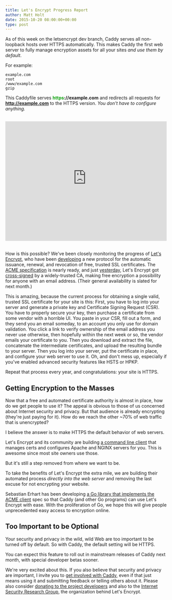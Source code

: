 ```yaml
---
title: Let's Encrypt Progress Report
author: Matt Holt
date: 2015-10-20 08:00:00+00:00
type: post
---
```


As of this week on the letsencrypt dev branch, Caddy serves all non-loopback hosts over HTTPS automatically. This makes Caddy the first web server to fully manage encryption assets for all your sites *and use them by default*.

For example:

<code class="block"><span class="hl-vhost">example.com</span>
<span class="hl-directive">root</span> <span class="hl-arg">/www/example.com</span>
<span class="hl-directive">gzip</span></code>

This Caddyfile serves **<span style="color: #10A210;">https</span>://example.com** and redirects all requests for **http://example.com** to the HTTPS version. *You don't have to configure anything.*

<br>
<div style="text-align: center;"><iframe style="max-width: 640px;" width="100%" height="372" src="https://www.youtube-nocookie.com/embed/9WAn4Q2-Amw?rel=0&amp;showinfo=0" frameborder="0" allowfullscreen></iframe></div>
<br>

How is this possible? We've been closely monitoring the progress of [Let's Encrypt](https://letsencrypt.org), who have been [developing](https://letsencrypt.org/howitworks/technology/) a new protocol for the automatic issuance, renewal, and revocation of free, trusted SSL certificates. The [ACME specification](https://github.com/letsencrypt/acme-spec) is nearly ready, and just [yesterday](https://letsencrypt.org/2015/10/19/lets-encrypt-is-trusted.html), Let's Encrypt got [cross-signed](https://letsencrypt.org/2015/06/04/isrg-ca-certs.html) by a widely-trusted CA, making free encryption a possibility for anyone with an email address. (Their general availability is slated for next month.)

This is amazing, because the current process for obtaining a single valid, trusted SSL certificate for your site is this: First, you have to log into your server and generate a private key and Certificate Signing Request (CSR). You have to properly secure your key, then purchase a certificate from some vendor with a horrible UI. You paste in your CSR, fill out a form, and they send you an email someday, to an account you only use for domain validation. You click a link to verify ownership of the email address you never use otherwise, then hopefully within the next week or so, the vendor emails your certificate to you. Then you download and extract the file, concatenate the intermediate certificates, and upload the resulting bundle to your server. Then you log into your server, put the certificate in place, and configure your web server to use it. Oh, and don't mess up, especially if you've enabled advanced security features like HSTS or HPKP.

Repeat that process every year, and congratulations: your site is HTTPS.


## Getting Encryption to the Masses

Now that a free and automated certificate authority is almost in place, how do we get people to use it? The appeal is obvious to those of us concerned about Internet security and privacy. But that audience is already encrypting (they're just paying for it). How do we reach the other ~70% of web traffic that is unencrypted?

I believe the answer is to make HTTPS the default behavior of web servers.

Let's Encrypt and its community are building [a command line client](https://github.com/letsencrypt/letsencrypt) that manages certs and configures Apache and NGINX servers for you. This is awesome since most site owners use those.

But it's still a step removed from where we want to be.

To take the benefits of Let's Encrypt the extra mile, we are building their automated process *directly into the web server* and removing the last excuse for not encrypting your website.

Sebastian Erhart has been developing [a Go library that implements the ACME client](https://github.com/xenolf/lego) spec so that Caddy (and other Go programs) can use Let's Encrypt with ease. With the proliferation of Go, we hope this will give people unprecedented easy access to encryption online.


## Too Important to be Optional

Your security and privacy in the wild, wild Web are too important to be turned off by default. So with Caddy, the default setting will be HTTPS.

You can expect this feature to roll out in mainstream releases of Caddy next month, with special developer betas sooner.

We're very excited about this. If you also believe that security and privacy are important, I invite you to [get involved with Caddy](https://github.com/mholt/caddy/blob/master/CONTRIBUTING.md), even if that just means using it and submitting feedback or telling others about it. Please also consider [donating to the project developers](/donate) and also to the [Internet Security Research Group](https://letsencrypt.org/isrg/), the organization behind Let's Encrypt.
